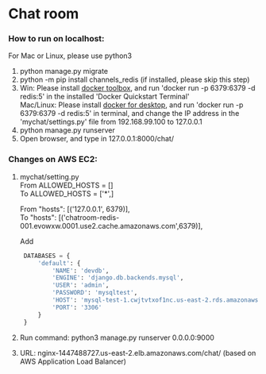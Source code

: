# Chat room
### How to run on localhost:
For Mac or Linux, please use python3
1. python manage.py migrate
2. python -m pip install channels_redis (if installed, please skip this step)
3. Win: Please install [docker toolbox](https://docs.docker.com/toolbox/toolbox_install_windows/), and run 'docker run -p 6379:6379 -d redis:5' in the installed  'Docker Quickstart Terminal'  
Mac/Linux: Please install [docker for desktop](https://www.docker.com/products/docker-desktop), and run 'docker run -p 6379:6379 -d redis:5' in terminal, and change the IP address in the 'mychat/settings.py' file from 192.168.99.100 to 127.0.0.1
4. python manage.py runserver
5. Open browser, and type in 127.0.0.1:8000/chat/


### Changes on AWS EC2:
1. mychat/setting.py  
From ALLOWED_HOSTS = []  
To ALLOWED_HOSTS = ['*',]

     From "hosts": [('127.0.0.1', 6379)],  
     To "hosts": [('chatroom-redis-001.evowxw.0001.use2.cache.amazonaws.com',6379)],

    Add
   ```python
    DATABASES = {
        'default': {
            'NAME': 'devdb',
            'ENGINE': 'django.db.backends.mysql',
            'USER': 'admin',
            'PASSWORD': 'mysqltest',
            'HOST': 'mysql-test-1.cwjtvtxof1nc.us-east-2.rds.amazonaws.com',
            'PORT': '3306'
        }
    }     
   ```
2. Run command: python3 manage.py runserver 0.0.0.0:9000
3. URL: nginx-1447488727.us-east-2.elb.amazonaws.com/chat/ (based on AWS Application Load Balancer)
